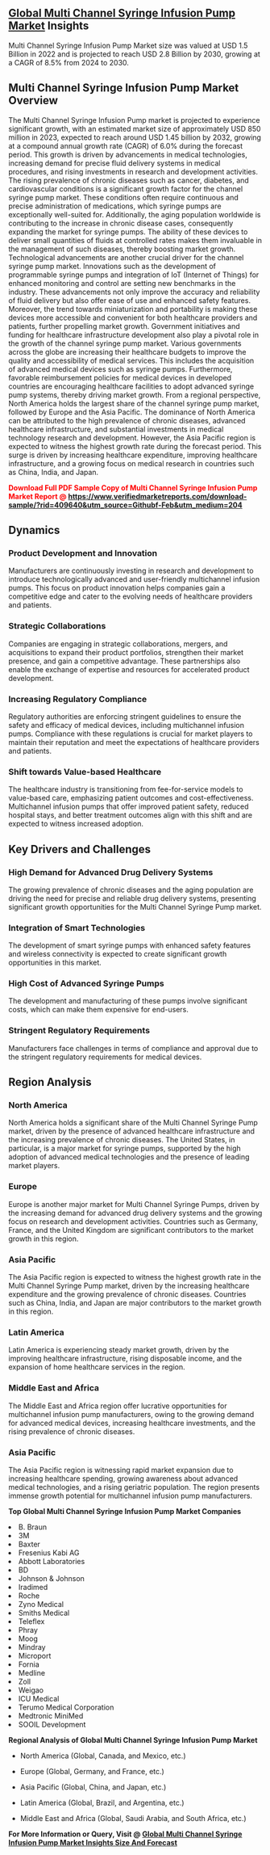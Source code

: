 <h2><a href="https://www.verifiedmarketreports.com/download-sample/?rid=409640&amp;utm_source=Githubf&amp;utm_medium=204" target="_blank">Global Multi Channel Syringe Infusion Pump Market</a> Insights</h2><p>Multi Channel Syringe Infusion Pump Market size was valued at USD 1.5 Billion in 2022 and is projected to reach USD 2.8 Billion by 2030, growing at a CAGR of 8.5% from 2024 to 2030.</p><p> <h2>Multi Channel Syringe Infusion Pump Market Overview</h2> <p>The Multi Channel Syringe Infusion Pump market is projected to experience significant growth, with an estimated market size of approximately USD 850 million in 2023, expected to reach around USD 1.45 billion by 2032, growing at a compound annual growth rate (CAGR) of 6.0% during the forecast period. This growth is driven by advancements in medical technologies, increasing demand for precise fluid delivery systems in medical procedures, and rising investments in research and development activities. The rising prevalence of chronic diseases such as cancer, diabetes, and cardiovascular conditions is a significant growth factor for the channel syringe pump market. These conditions often require continuous and precise administration of medications, which syringe pumps are exceptionally well-suited for. Additionally, the aging population worldwide is contributing to the increase in chronic disease cases, consequently expanding the market for syringe pumps. The ability of these devices to deliver small quantities of fluids at controlled rates makes them invaluable in the management of such diseases, thereby boosting market growth. Technological advancements are another crucial driver for the channel syringe pump market. Innovations such as the development of programmable syringe pumps and integration of IoT (Internet of Things) for enhanced monitoring and control are setting new benchmarks in the industry. These advancements not only improve the accuracy and reliability of fluid delivery but also offer ease of use and enhanced safety features. Moreover, the trend towards miniaturization and portability is making these devices more accessible and convenient for both healthcare providers and patients, further propelling market growth. Government initiatives and funding for healthcare infrastructure development also play a pivotal role in the growth of the channel syringe pump market. Various governments across the globe are increasing their healthcare budgets to improve the quality and accessibility of medical services. This includes the acquisition of advanced medical devices such as syringe pumps. Furthermore, favorable reimbursement policies for medical devices in developed countries are encouraging healthcare facilities to adopt advanced syringe pump systems, thereby driving market growth. From a regional perspective, North America holds the largest share of the channel syringe pump market, followed by Europe and the Asia Pacific. The dominance of North America can be attributed to the high prevalence of chronic diseases, advanced healthcare infrastructure, and substantial investments in medical technology research and development. However, the Asia Pacific region is expected to witness the highest growth rate during the forecast period. This surge is driven by increasing healthcare expenditure, improving healthcare infrastructure, and a growing focus on medical research in countries such as China, India, and Japan. </p> <p><strong><p><span class=""><span style="color: #ff0000;"><strong>Download Full PDF Sample Copy of Multi Channel Syringe Infusion Pump Market Report</strong> @ </span><a href="https://www.verifiedmarketreports.com/download-sample/?rid=409640&amp;utm_source=Githubf-Feb&amp;utm_medium=204" target="_blank">https://www.verifiedmarketreports.com/download-sample/?rid=409640&amp;utm_source=Githubf-Feb&amp;utm_medium=204</a></span></p></strong></p> <h2>Dynamics</h2> <h3>Product Development and Innovation</h3> <p>Manufacturers are continuously investing in research and development to introduce technologically advanced and user-friendly multichannel infusion pumps. This focus on product innovation helps companies gain a competitive edge and cater to the evolving needs of healthcare providers and patients. </p> <h3>Strategic Collaborations</h3> <p>Companies are engaging in strategic collaborations, mergers, and acquisitions to expand their product portfolios, strengthen their market presence, and gain a competitive advantage. These partnerships also enable the exchange of expertise and resources for accelerated product development. </p> <h3>Increasing Regulatory Compliance</h3> <p>Regulatory authorities are enforcing stringent guidelines to ensure the safety and efficacy of medical devices, including multichannel infusion pumps. Compliance with these regulations is crucial for market players to maintain their reputation and meet the expectations of healthcare providers and patients. </p> <h3>Shift towards Value-based Healthcare</h3> <p>The healthcare industry is transitioning from fee-for-service models to value-based care, emphasizing patient outcomes and cost-effectiveness. Multichannel infusion pumps that offer improved patient safety, reduced hospital stays, and better treatment outcomes align with this shift and are expected to witness increased adoption. </p> <h2>Key Drivers and Challenges</h2> <h3>High Demand for Advanced Drug Delivery Systems</h3> <p>The growing prevalence of chronic diseases and the aging population are driving the need for precise and reliable drug delivery systems, presenting significant growth opportunities for the Multi Channel Syringe Pump market. </p> <h3>Integration of Smart Technologies</h3> <p>The development of smart syringe pumps with enhanced safety features and wireless connectivity is expected to create significant growth opportunities in this market. </p> <h3>High Cost of Advanced Syringe Pumps</h3> <p>The development and manufacturing of these pumps involve significant costs, which can make them expensive for end-users. </p> <h3>Stringent Regulatory Requirements</h3> <p>Manufacturers face challenges in terms of compliance and approval due to the stringent regulatory requirements for medical devices. </p> <h2>Region Analysis</h2> <h3>North America</h3> <p>North America holds a significant share of the Multi Channel Syringe Pump market, driven by the presence of advanced healthcare infrastructure and the increasing prevalence of chronic diseases. The United States, in particular, is a major market for syringe pumps, supported by the high adoption of advanced medical technologies and the presence of leading market players. </p> <h3>Europe</h3> <p>Europe is another major market for Multi Channel Syringe Pumps, driven by the increasing demand for advanced drug delivery systems and the growing focus on research and development activities. Countries such as Germany, France, and the United Kingdom are significant contributors to the market growth in this region. </p> <h3>Asia Pacific</h3> <p>The Asia Pacific region is expected to witness the highest growth rate in the Multi Channel Syringe Pump market, driven by the increasing healthcare expenditure and the growing prevalence of chronic diseases. Countries such as China, India, and Japan are major contributors to the market growth in this region. </p> <h3>Latin America</h3> <p>Latin America is experiencing steady market growth, driven by the improving healthcare infrastructure, rising disposable income, and the expansion of home healthcare services in the region. </p> <h3>Middle East and Africa</h3> <p>The Middle East and Africa region offer lucrative opportunities for multichannel infusion pump manufacturers, owing to the growing demand for advanced medical devices, increasing healthcare investments, and the rising prevalence of chronic diseases. </p> <h3>Asia Pacific</h3> <p>The Asia Pacific region is witnessing rapid market expansion due to increasing healthcare spending, growing awareness about advanced medical technologies, and a rising geriatric population. The region presents immense growth potential for multichannel infusion pump manufacturers.</p><p><strong>Top Global Multi Channel Syringe Infusion Pump Market Companies</strong></p><div data-test-id=""><p><li>B. Braun</li><li> 3M</li><li> Baxter</li><li> Fresenius Kabi AG</li><li> Abbott Laboratories</li><li> BD</li><li> Johnson & Johnson</li><li> Iradimed</li><li> Roche</li><li> Zyno Medical</li><li> Smiths Medical</li><li> Teleflex</li><li> Phray</li><li> Moog</li><li> Mindray</li><li> Microport</li><li> Fornia</li><li> Medline</li><li> Zoll</li><li> Weigao</li><li> ICU Medical</li><li> Terumo Medical Corporation</li><li> Medtronic MiniMed</li><li> SOOIL Development</li></p><div><strong>Regional Analysis of&nbsp;Global Multi Channel Syringe Infusion Pump Market</strong></div><ul><li dir="ltr"><p dir="ltr">North America&nbsp;(Global, Canada, and Mexico, etc.)</p></li><li dir="ltr"><p dir="ltr">Europe (Global, Germany, and France, etc.)</p></li><li dir="ltr"><p dir="ltr">Asia Pacific&nbsp;(Global, China, and Japan, etc.)</p></li><li dir="ltr"><p dir="ltr">Latin America&nbsp;(Global, Brazil, and Argentina, etc.)</p></li><li dir="ltr">Middle East and Africa&nbsp;(Global, Saudi Arabia, and South Africa, etc.)</li></ul><p><strong>For More Information or Query, Visit @&nbsp;</strong><strong><a href="https://www.verifiedmarketreports.com/product/multi-channel-syringe-infusion-pump-market/?utm_source=Githubf&amp;utm_medium=204" target="_blank">Global Multi Channel Syringe Infusion Pump Market Insights Size And Forecast</a></strong></p></div>
